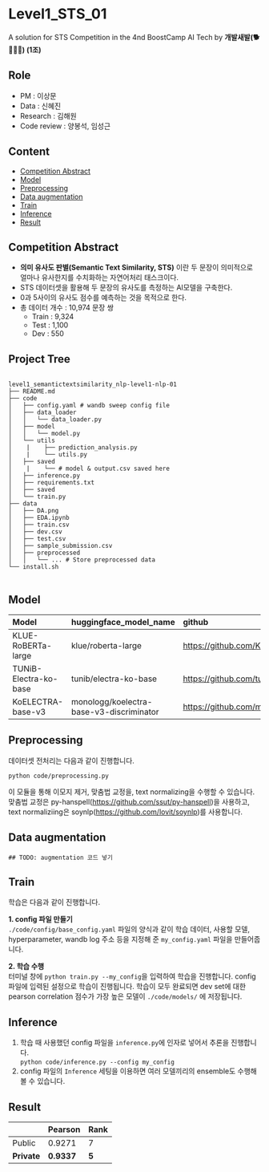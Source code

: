 # Level1_STS_01
A solution for STS Competition in the 4nd BoostCamp AI Tech by **개발새발(🐕🐾🐥🐾) (1조)**  


## Role
- PM : 이상문 <br>
- Data : 신혜진 <br>
- Research : 김해원 <br>
- Code review : 양봉석, 임성근 <br>


## Content
- [Competition Abstract](#competition-abstract)
- [Model](#model)
- [Preprocessing](#preprocessing)
- [Data augmentation](#data-augmentation)
- [Train](#train)
- [Inference](#inference)
- [Result](#result)


## Competition Abstract  
- **의미 유사도 판별(Semantic Text Similarity, STS)** 이란 두 문장이 의미적으로 얼마나 유사한지를 수치화하는 자연어처리 태스크이다.
- STS 데이터셋을 활용해 두 문장의 유사도를 측정하는 AI모델을 구축한다. 
- 0과 5사이의 유사도 점수를 예측하는 것을 목적으로 한다.
- 총 데이터 개수 : 10,974 문장 쌍
  - Train : 9,324
  - Test : 1,100
  - Dev : 550
  
## Project Tree
<pre>
<code>
level1_semantictextsimilarity_nlp-level1-nlp-01
├── README.md
├── code   
│   ├── config.yaml # wandb sweep config file
│   ├── data_loader
│   │   └── data_loader.py
│   ├── model
│   │   └── model.py
│   └── utils
│    |    ├── prediction_analysis.py
│    |    └── utils.py
│   ├── saved
│    |    └── # model & output.csv saved here
│   ├── inference.py
│   ├── requirements.txt
│   ├── saved
│   └── train.py
├── data
│   ├── DA.png
│   ├── EDA.ipynb
│   ├── train.csv
│   ├── dev.csv
│   ├── test.csv
│   ├── sample_submission.csv
│   ├── preprocessed 
│   │   └── ... # Store preprocessed data
└── install.sh
</code>
</pre>

## Model

|Model|huggingface_model_name|github|
|:---|:---|:---|
| KLUE-RoBERTa-large | klue/roberta-large | https://github.com/KLUE-benchmark/KLUE |
| TUNiB-Electra-ko-base | tunib/electra-ko-base | https://github.com/tunib-ai/tunib-electra |
| KoELECTRA-base-v3 | monologg/koelectra-base-v3-discriminator | https://github.com/monologg/KoELECTRA/blob/master/README_EN.md |<br>


## Preprocessing
데이터셋 전처리는 다음과 같이 진행합니다.
```
python code/preprocessing.py
```
이 모듈을 통해 이모지 제거, 맞춤법 교정을, text normalizing을 수행할 수 있습니다. 맞춤법 교정은 py-hanspell(https://github.com/ssut/py-hanspell)을 사용하고, text normaliziing은 soynlp(https://github.com/lovit/soynlp)를 사용합니다.


## Data augmentation
```
## TODO: augmentation 코드 넣기
```  


## Train
학습은 다음과 같이 진행합니다.  

**1. config 파일 만들기**  
`./code/config/base_config.yaml` 파일의 양식과 같이 학습 데이터, 사용할 모델, hyperparameter, wandb log 주소 등을 지정해 준 `my_config.yaml` 파일을 만들어줍니다. 

**2. 학습 수행**  
터미널 창에 `python train.py --my_config`을 입력하여 학습을 진행합니다. config 파일에 입력된 설정으로 학습이 진행됩니다. 학습이 모두 완료되면 dev set에 대한 pearson correlation 점수가 가장 높은 모델이 `./code/models/` 에 저장됩니다.  


## Inference
1. 학습 때 사용했던 config 파일을 `inference.py`에 인자로 넣어서 추론을 진행합니다.  
`python code/inference.py --config my_config`
2. config 파일의 `Inference` 세팅을 이용하면 여러 모델끼리의 ensemble도 수행해볼 수 있습니다.  


## Result
||Pearson|Rank|
|:---|:---|:---|
|Public|0.9271|7|
|**Private**|**0.9337**|**5**|
